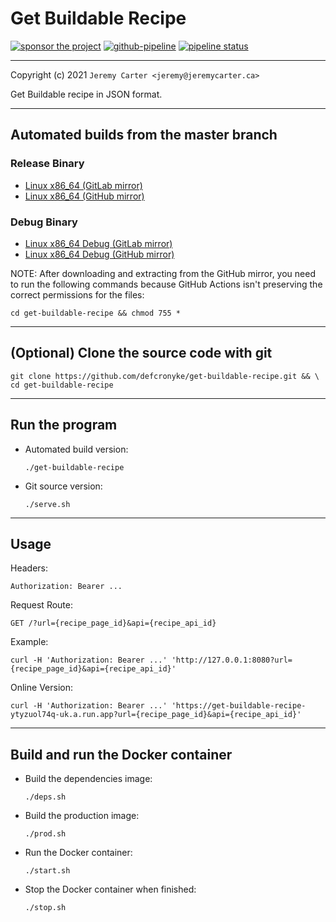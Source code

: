 # Get Buildable Recipe

[![sponsor the project](https://img.shields.io/static/v1?label=Sponsor&message=%E2%9D%A4&logo=GitHub&link=https://github.com/sponsors/defcronyke)](https://github.com/sponsors/defcronyke) [![github-pipeline](https://github.com/defcronyke/get-buildable-recipe/workflows/github-pipeline/badge.svg)](https://github.com/defcronyke/get-buildable-recipe/actions) [![pipeline status](https://gitlab.com/defcronyke/get-buildable-recipe/badges/master/pipeline.svg)](https://gitlab.com/defcronyke/get-buildable-recipe/-/pipelines)

---

Copyright (c) 2021 `Jeremy Carter <jeremy@jeremycarter.ca>`

Get Buildable recipe in JSON format.

---

## Automated builds from the master branch

### Release Binary

- [Linux x86_64 (GitLab mirror)](https://gitlab.com/defcronyke/get-buildable-recipe/-/jobs/artifacts/master/download?job=release-linux-x86_64)
- [Linux x86_64 (GitHub mirror)](https://tinyurl.com/github-artifact?repo=defcronyke/get-buildable-recipe&file=get-buildable-recipe-release-linux-x86_64)

### Debug Binary

- [Linux x86_64 Debug (GitLab mirror)](https://gitlab.com/defcronyke/get-buildable-recipe/-/jobs/artifacts/master/download?job=debug-linux-x86_64)
- [Linux x86_64 Debug (GitHub mirror)](https://tinyurl.com/github-artifact?repo=defcronyke/get-buildable-recipe&file=get-buildable-recipe-debug-linux-x86_64)

NOTE: After downloading and extracting from the GitHub mirror, you need to run the following commands because GitHub Actions isn't preserving the correct permissions for the files:

```shell
cd get-buildable-recipe && chmod 755 *
```

---

## (Optional) Clone the source code with git

```shell
git clone https://github.com/defcronyke/get-buildable-recipe.git && \
cd get-buildable-recipe
```

---

## Run the program

- Automated build version:

  ```shell
  ./get-buildable-recipe
  ```

- Git source version:

  ```shell
  ./serve.sh
  ```

---

## Usage

Headers:

`Authorization: Bearer ...`

Request Route:

`GET /?url={recipe_page_id}&api={recipe_api_id}`

Example:

```shell
curl -H 'Authorization: Bearer ...' 'http://127.0.0.1:8080?url={recipe_page_id}&api={recipe_api_id}'
```

Online Version:

```shell
curl -H 'Authorization: Bearer ...' 'https://get-buildable-recipe-ytyzuol74q-uk.a.run.app?url={recipe_page_id}&api={recipe_api_id}'
```

---

## Build and run the Docker container

- Build the dependencies image:

  ```shell
  ./deps.sh
  ```

- Build the production image:

  ```shell
  ./prod.sh
  ```

- Run the Docker container:

  ```shell
  ./start.sh
  ```

- Stop the Docker container when finished:

  ```shell
  ./stop.sh
  ```
